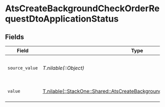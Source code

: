 # AtsCreateBackgroundCheckOrderRequestDtoApplicationStatus


## Fields

| Field                                                                                                                                              | Type                                                                                                                                               | Required                                                                                                                                           | Description                                                                                                                                        | Example                                                                                                                                            |
| -------------------------------------------------------------------------------------------------------------------------------------------------- | -------------------------------------------------------------------------------------------------------------------------------------------------- | -------------------------------------------------------------------------------------------------------------------------------------------------- | -------------------------------------------------------------------------------------------------------------------------------------------------- | -------------------------------------------------------------------------------------------------------------------------------------------------- |
| `source_value`                                                                                                                                     | *T.nilable(::Object)*                                                                                                                              | :heavy_minus_sign:                                                                                                                                 | The source value of the application status.                                                                                                        | Hired                                                                                                                                              |
| `value`                                                                                                                                            | [T.nilable(::StackOne::Shared::AtsCreateBackgroundCheckOrderRequestDtoValue)](../../models/shared/atscreatebackgroundcheckorderrequestdtovalue.md) | :heavy_minus_sign:                                                                                                                                 | The status of the application.                                                                                                                     | hired                                                                                                                                              |